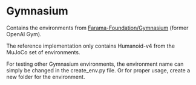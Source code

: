 # Gymnasium

Contains the environments from [Farama-Foundation/Gymnasium](https://github.com/Farama-Foundation/Gymnasium) (former OpenAI Gym).

The reference implementation only contains Humanoid-v4 from the MuJoCo set of environments.

For testing other Gymnasium environments, the environment name can simply be changed in the create_env.py file.
Or for proper usage, create a new folder for the environment.